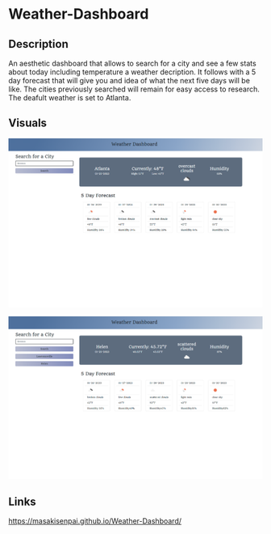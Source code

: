 # Weather-Dashboard

## Description

An aesthetic dashboard that allows to search for a city and see a few stats about today including temperature a weather decription. It follows with a 5 day forecast that will give you and idea of what the next five days will be like. The cities previously searched will remain for easy access to research. The deafult weather is set to Atlanta.
## Visuals

![Screenshot](./assets/images/ScreenShotOne.png)

![Screenshot](./assets/images/ScreenShotTwo.png)
## Links

https://masakisenpai.github.io/Weather-Dashboard/